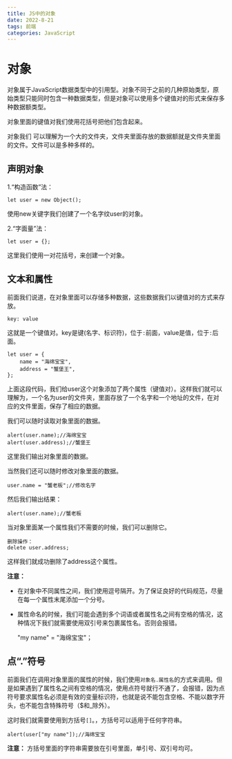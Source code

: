 ```yaml
---
title: JS中的对象
date: 2022-8-21
tags: 前端
categories: JavaScript
---
```

# 对象

对象属于JavaScript数据类型中的引用型。对象不同于之前的几种原始类型，原始类型只能同时包含一种数据类型，但是对象可以使用多个键值对的形式来保存多种数据额类型。  

对象里面的键值对我们使用花括号把他们包含起来。

对象我们 可以理解为一个大的文件夹，文件夹里面存放的数据额就是文件夹里面的文件。文件可以是多种多样的。

## 声明对象

1.“构造函数”法：

    let user = new Object();

使用new关键字我们创建了一个名字纹user的对象。

2.“字面量”法：

    let user = {};

这里我们使用一对花括号，来创建一个对象。

## 文本和属性

前面我们说道，在对象里面可以存储多种数据，这些数据我们以键值对的方式来存放。

    key: value

这就是一个键值对。key是键(名字、标识符)，位于`:`前面，value是值，位于`:`后面。

    let user = {
        name = "海绵宝宝",
        address = "蟹堡王",
    };

上面这段代码，我们给user这个对象添加了两个属性（键值对）。这样我们就可以理解为，一个名为user的文件夹，里面存放了一个名字和一个地址的文件，在对应的文件里面，保存了相应的数据。

我们可以随时读取对象里面的数据。

    alert(user.name);//海绵宝宝
    alert(user.address);//蟹堡王

这里我们输出对象里面的数据。

当然我们还可以随时修改对象里面的数据。

    user.name = "蟹老板";//修改名字

然后我们输出结果：

    alert(user.name);//蟹老板

当对象里面某一个属性我们不需要的时候，我们可以删除它。

    删除操作：
    delete user.address;

这样我们就成功删除了address这个属性。

**注意：**

- 在对象中不同属性之间，我们使用逗号隔开。为了保证良好的代码规范，尽量在每一个属性末尾添加一个分号。
- 属性命名的时候，我们可能会遇到多个词语或者属性名之间有空格的情况，这种情况下我们就需要使用双引号来包裹属性名。否则会报错。


    "my name" = "海绵宝宝"；
    

## 点“.”符号

前面我们在调用对象里面的属性的时候，我们使用`对象名.属性名`的方式来调用。但是如果遇到了属性名之间有空格的情况，使用点符号就行不通了，会报错，因为点符号要求属性名必须是有效的变量标识符，也就是说不能包含空格、不能以数字开头，也不能包含特殊符号（$和_除外）。

这时我们就需要使用到方括号`[]`。，方括号可以适用于任何字符串。

    alert(user["my name"]);//海绵宝宝

**注意：**
方括号里面的字符串需要放在引号里面，单引号、双引号均可。

